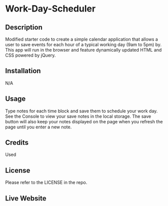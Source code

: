 # Work-Day-Scheduler

## Description 
Modified starter code to create a simple calendar application that allows a user to save events for each hour of a typical working day (9am to 5pm) by. This app will run in the browser and feature dynamically updated HTML and CSS powered by jQuery.

## Installation
N/A

## Usage 
Type notes for each time block and save them to schedule your work day. See the Console to view your save notes in the local storage. The save button will also keep your notes displayed on the page when you refresh the page until you enter a new note.

## Credits 
Used 

## License
Please refer to the LICENSE in the repo.

## Live Website 